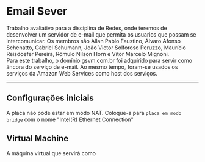 # Email Sever

Trabalho avaliativo para a disciplina de Redes, onde teremos de desenvolver um servidor de e-mail que permita os usuarios que possam se intercomunicar. Os membros são Allan Pablo Faustino, Álvaro Afonso Schenatto, Gabriel Schumann, João Victor Solforoso Peruzzo, Maurício Reisdoefer Pereira, Rômulo Nilson Horn e Vitor Marcelo Mignoni. <br>
Para este trabalho, o domínio gsvm.com.br foi adquirido para servir como âncora do serviço de e-mail. Ao mesmo tempo, foram-se usados os serviços da Amazon Web Services como host dos serviços.

---

## Configurações iniciais

A placa não pode estar em modo NAT. Coloque-a para `placa em modo bridge` com o nome "Intel(R) Ethernet Connection"

## Virtual Machine
A máquina virtual que servirá como

